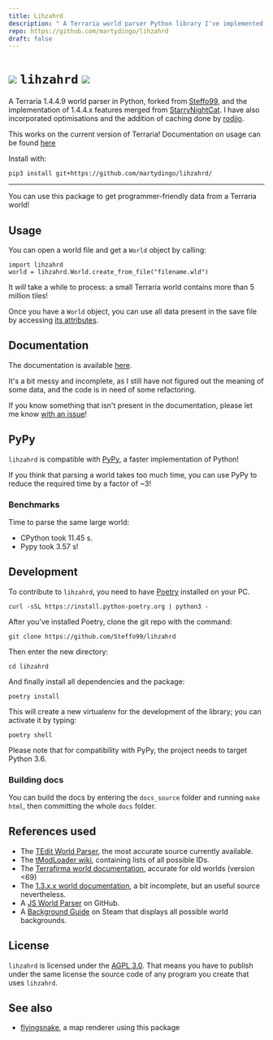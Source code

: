 ```yaml
---
title: Lihzahrd
description: " A Terraria world parser Python library I've implemented support for Terraria 1.4.4.9."
repo: https://github.com/martydingo/lihzahrd
draft: false
---
```

# ![](https://gamepedia.cursecdn.com/terraria_gamepedia/e/ee/Lihzahrd.png?version=b8e7ea78b2f9f27a46e2e70d5684b344) `lihzahrd` [![](https://img.shields.io/pypi/v/lihzahrd)](https://pypi.org/project/lihzahrd/)

A Terraria 1.4.4.9 world parser in Python, forked from [Steffo99](https://github.com/Steffo99/lihzahrd), and the implementation of 1.4.4.x features merged from [StarryNightCat](https://github.com/StarryNightCat/lihzahrd). I have also incorporated optimisations and the addition of caching done by [rodjjo](https://github.com/Steffo99/lihzahrd/pull/6).

This works on the current version of Terraria! Documentation on usage can be found [here](https://gh.steffo.eu/lihzahrd/html/index.html)


Install with:
```
pip3 install git+https://github.com/martydingo/lihzahrd/
```
---

You can use this package to get programmer-friendly data from a Terraria world!


## Usage

You can open a world file and get a `World` object by calling:

```
import lihzahrd
world = lihzahrd.World.create_from_file("filename.wld")
```

It _will_ take a while to process: a small Terraria world contains more than 5 million tiles!

Once you have a `World` object, you can use all data present in the save file by accessing [its attributes](http://gh.steffo.eu/lihzahrd/html/world.html).

## Documentation

The documentation is available [here](https://gh.steffo.eu/lihzahrd/html/).

It's a bit messy and incomplete, as I still have not figured out the meaning of some data, and the code is in need of some refactoring.

If you know something that isn't present in the documentation, please let me know [with an issue](https://github.com/Steffo99/lihzahrd/issues/new)!

## PyPy

`lihzahrd` is compatible with [PyPy](https://www.pypy.org), a faster implementation of Python!

If you think that parsing a world takes too much time, you can use PyPy to reduce the required time by a factor of ~3!

### Benchmarks

Time to parse the same large world:

- CPython took 11.45 s.
- Pypy took 3.57 s!

## Development

To contribute to `lihzahrd`, you need to have [Poetry](https://poetry.eustace.io/) installed on your PC.

```
curl -sSL https://install.python-poetry.org | python3 -
```

After you've installed Poetry, clone the git repo with the command:

```
git clone https://github.com/Steffo99/lihzahrd
```

Then enter the new directory:

```
cd lihzahrd
```

And finally install all dependencies and the package:

```
poetry install
```

This will create a new virtualenv for the development of the library; you can activate it by typing:

```
poetry shell
```

Please note that for compatibility with PyPy, the project needs to target Python 3.6.

### Building docs

You can build the docs by entering the `docs_source` folder and running `make html`, then committing the whole `docs` folder.

## References used

- The [TEdit World Parser](https://github.com/TEdit/Terraria-Map-Editor/blob/master/TEditXna/Terraria/World.FileV2.cs), the most accurate source currently available.
- The [tModLoader wiki](https://github.com/tModLoader/tModLoader/wiki), containing lists of all possible IDs.
- The [Terrafirma world documentation](http://seancode.com/terrafirma/world.html), accurate for old worlds (version <69)
- The [1.3.x.x world documentation](http://ludwig.schafer.free.fr/), a bit incomplete, but an useful source nevertheless.
- A [JS World Parser](https://github.com/cokolele/terraria-world-parser/) on GitHub.
- A [Background Guide](https://steamcommunity.com/sharedfiles/filedetails/?id=841032800) on Steam that displays all possible world backgrounds.

## License

`lihzahrd` is licensed under the [AGPL 3.0](/LICENSE.txt).
That means you have to publish under the same license the source code of any program you create that uses `lihzahrd`.

## See also

- [flyingsnake](https://github.com/Steffo99/flyingsnake), a map renderer using this package
